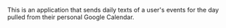 This is an application that sends daily texts of a user's events for the day pulled from their personal Google Calendar.